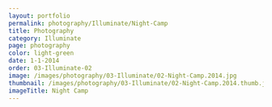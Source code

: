 ```yaml
---
layout: portfolio
permalink: photography/Illuminate/Night-Camp
title: Photography
category: Illuminate
page: photography
color: light-green
date: 1-1-2014
order: 03-Illuminate-02
image: /images/photography/03-Illuminate/02-Night-Camp.2014.jpg
thumbnail: /images/photography/03-Illuminate/02-Night-Camp.2014.thumb.jpg
imageTitle: Night Camp
---
```

